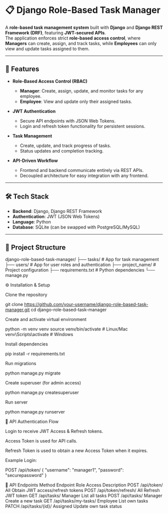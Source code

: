# 📋 Django Role-Based Task Manager

A **role-based task management system** built with **Django** and **Django REST Framework (DRF)**, featuring **JWT-secured APIs**.  
The application enforces strict **role-based access control**, where **Managers** can create, assign, and track tasks, while **Employees** can only view and update tasks assigned to them.

---

## 🚀 Features

- **Role-Based Access Control (RBAC)**  
  - **Manager**: Create, assign, update, and monitor tasks for any employee.  
  - **Employee**: View and update only their assigned tasks.

- **JWT Authentication**  
  - Secure API endpoints with JSON Web Tokens.  
  - Login and refresh token functionality for persistent sessions.

- **Task Management**  
  - Create, update, and track progress of tasks.  
  - Status updates and completion tracking.

- **API-Driven Workflow**  
  - Frontend and backend communicate entirely via REST APIs.  
  - Decoupled architecture for easy integration with any frontend.

---

## 🛠 Tech Stack

- **Backend**: Django, Django REST Framework  
- **Authentication**: JWT (JSON Web Tokens)  
- **Language**: Python  
- **Database**: SQLite (can be swapped with PostgreSQL/MySQL)  

---

## 📂 Project Structure


django-role-based-task-manager/
├── tasks/              # App for task management
├── users/              # App for user roles and authentication
├── project_name/       # Project configuration
├── requirements.txt    # Python dependencies
└── manage.py

⚙️ Installation & Setup

Clone the repository

git clone https://github.com/your-username/django-role-based-task-manager.git
cd django-role-based-task-manager


Create and activate virtual environment

python -m venv venv
source venv/bin/activate    # Linux/Mac
venv\Scripts\activate       # Windows


Install dependencies

pip install -r requirements.txt


Run migrations

python manage.py migrate


Create superuser (for admin access)

python manage.py createsuperuser


Run server

python manage.py runserver

🔑 API Authentication Flow

Login to receive JWT Access & Refresh tokens.

Access Token is used for API calls.

Refresh Token is used to obtain a new Access Token when it expires.

Example Login:

POST /api/token/
{
    "username": "manager1",
    "password": "securepassword"
}

📌 API Endpoints
Method	Endpoint	Role Access	Description
POST	/api/token/	All	Obtain JWT access/refresh tokens
POST	/api/token/refresh/	All	Refresh JWT token
GET	/api/tasks/	Manager	List all tasks
POST	/api/tasks/	Manager	Create a new task
GET	/api/tasks/my-tasks/	Employee	List own tasks
PATCH	/api/tasks/{id}/	Assigned	Update own task status
